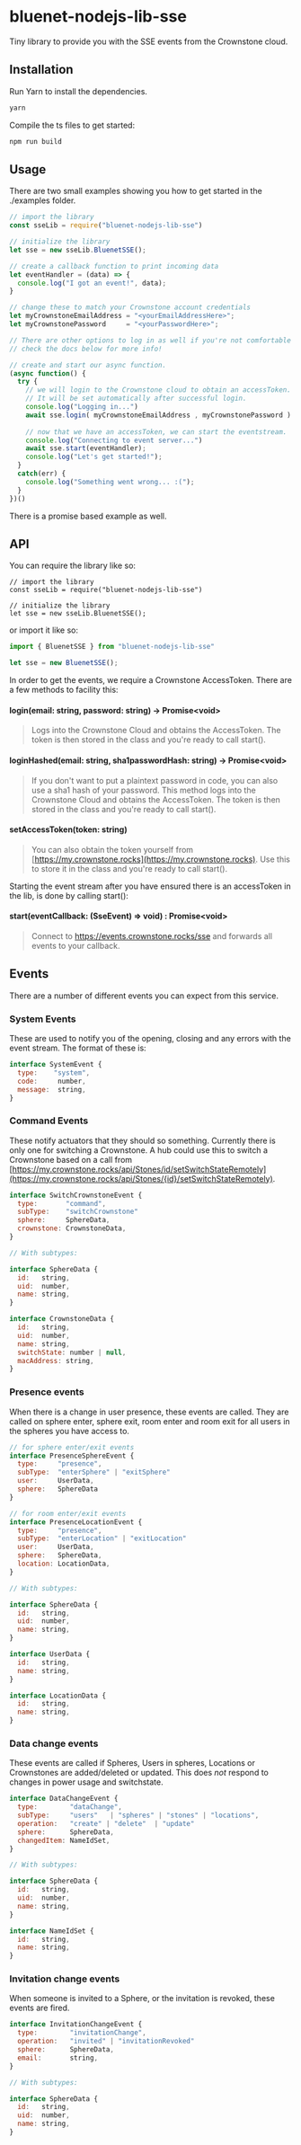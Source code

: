 # bluenet-nodejs-lib-sse
Tiny library to provide you with the SSE events from the Crownstone cloud.

## Installation

Run Yarn to install the dependencies.

```js
yarn
```

Compile the ts files to get started:

```js
npm run build
```

## Usage

There are two small examples showing you how to get started in the ./examples folder.

```js
// import the library
const sseLib = require("bluenet-nodejs-lib-sse")

// initialize the library
let sse = new sseLib.BluenetSSE();

// create a callback function to print incoming data
let eventHandler = (data) => {
  console.log("I got an event!", data);
}

// change these to match your Crownstone account credentials
let myCrownstoneEmailAddress = "<yourEmailAddressHere>";
let myCrownstonePassword     = "<yourPasswordHere>";

// There are other options to log in as well if you're not comfortable placing username/password data in code
// check the docs below for more info!

// create and start our async function.
(async function() {
  try {
    // we will login to the Crownstone cloud to obtain an accessToken.
    // It will be set automatically after successful login.
    console.log("Logging in...")
    await sse.login( myCrownstoneEmailAddress , myCrownstonePassword )
    
    // now that we have an accessToken, we can start the eventstream.
    console.log("Connecting to event server...")
    await sse.start(eventHandler);
    console.log("Let's get started!");
  }
  catch(err) {
    console.log("Something went wrong... :(");
  }
})()

```

There is a promise based example as well.

## API

You can require the library like so:
```
// import the library
const sseLib = require("bluenet-nodejs-lib-sse")

// initialize the library
let sse = new sseLib.BluenetSSE();
```

or import it like so: 

```js
import { BluenetSSE } from "bluenet-nodejs-lib-sse"

let sse = new BluenetSSE();
```

In order to get the events, we require a Crownstone AccessToken. There are a few methods to facility this:

#### login(email: string, password: string) -> Promise\<void> 
>Logs into the Crownstone Cloud and obtains the AccessToken. The token is then stored in the class and you're ready to call start().

#### loginHashed(email: string, sha1passwordHash: string) -> Promise\<void> 
>If you don't want to put a plaintext password in code, you can also use a sha1 hash of your password. 
>This method logs into the Crownstone Cloud and obtains the AccessToken. The token is then stored in the class and you're ready to call start().

#### setAccessToken(token: string)
> You can also obtain the token yourself from [https://my.crownstone.rocks](https://my.crownstone.rocks). Use this to store it in the class and you're ready to call start().


Starting the event stream after you have ensured there is an accessToken in the lib, is done by calling start():

#### start(eventCallback: (SseEvent) => void) : Promise\<void>
> Connect to https://events.crownstone.rocks/sse and forwards all events to your callback.
>

## Events

There are a number of different events you can expect from this service.

### System Events

These are used to notify you of the opening, closing and any errors with the event stream. The format of these is:
```js
interface SystemEvent {
  type:    "system",
  code:     number,
  message:  string,
}
```

### Command Events

These notify actuators that they should so something. Currently there is only one for switching a Crownstone. 
A hub could use this to switch a Crownstone based on a call from [https://my.crownstone.rocks/api/Stones/id/setSwitchStateRemotely](https://my.crownstone.rocks/api/Stones/{id}/setSwitchStateRemotely).
```js
interface SwitchCrownstoneEvent {
  type:       "command",
  subType:    "switchCrownstone"
  sphere:     SphereData,
  crownstone: CrownstoneData,
}

// With subtypes:

interface SphereData {
  id:   string,
  uid:  number,
  name: string,
}

interface CrownstoneData {
  id:   string,
  uid:  number,
  name: string,
  switchState: number | null,
  macAddress: string,
}
```

### Presence events

When there is a change in user presence, these events are called. They are called on sphere enter, sphere exit, room enter and room exit for all users in the spheres you have access to.

```js
// for sphere enter/exit events
interface PresenceSphereEvent {
  type:     "presence",
  subType:  "enterSphere" | "exitSphere"
  user:     UserData,
  sphere:   SphereData
}

// for room enter/exit events
interface PresenceLocationEvent {
  type:     "presence",
  subType:  "enterLocation" | "exitLocation"
  user:     UserData,
  sphere:   SphereData,
  location: LocationData,
}

// With subtypes:

interface SphereData {
  id:   string,
  uid:  number,
  name: string,
}

interface UserData {
  id:   string,
  name: string,
}

interface LocationData {
  id:   string,
  name: string,
}
```

### Data change events

These events are called if Spheres, Users in spheres, Locations or Crownstones are added/deleted or updated. This does *not* respond to changes in power usage and switchstate.

```js
interface DataChangeEvent {
  type:        "dataChange",
  subType:     "users"   | "spheres" | "stones" | "locations",
  operation:   "create" | "delete"  | "update"
  sphere:      SphereData,
  changedItem: NameIdSet,
}

// With subtypes:

interface SphereData {
  id:   string,
  uid:  number,
  name: string,
}

interface NameIdSet {
  id:   string,
  name: string,
}
```


### Invitation change events

When someone is invited to a Sphere, or the invitation is revoked, these events are fired.

```js
interface InvitationChangeEvent {
  type:        "invitationChange",
  operation:   "invited" | "invitationRevoked"
  sphere:      SphereData,
  email:       string,
}

// With subtypes:

interface SphereData {
  id:   string,
  uid:  number,
  name: string,
}
```

























